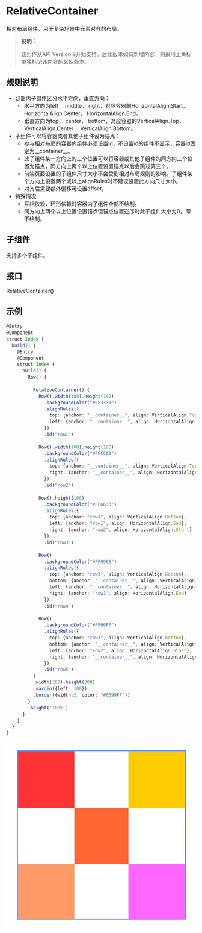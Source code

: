 # RelativeContainer

相对布局组件，用于复杂场景中元素对齐的布局。

>  **说明：**
>
> 该组件从API Version 9开始支持。后续版本如有新增内容，则采用上角标单独标记该内容的起始版本。



## 规则说明  

 * 容器内子组件区分水平方向，垂直方向：  
   * 水平方向为left， middle， right，对应容器的HorizontalAlign.Start， HorizontalAlign.Center， HorizontalAlign.End。
   * 垂直方向为top， center， bottom，对应容器的VerticalAlign.Top， VerticalAlign.Center， VerticalAlign.Bottom。
 * 子组件可以将容器或者其他子组件设为锚点：  
   * 参与相对布局的容器内组件必须设置id，不设置id的组件不显示，容器id固定为__container__。
   * 此子组件某一方向上的三个位置可以将容器或其他子组件的同方向三个位置为锚点，同方向上两个以上位置设置锚点以后会跳过第三个。
   * 前端页面设置的子组件尺寸大小不会受到相对布局规则的影响。子组件某个方向上设置两个或以上alignRules时不建议设置此方向尺寸大小。
   * 对齐后需要额外偏移可设置offset。
 * 特殊情况
   * 互相依赖，环形依赖时容器内子组件全部不绘制。
   * 同方向上两个以上位置设置锚点但锚点位置逆序时此子组件大小为0，即不绘制。

## 子组件

支持多个子组件。


## 接口

RelativeContainer()

## 示例

```ts
@Entry
@Component
struct Index {
  build() {
    @Entry
    @Component
    struct Index {
      build() {
        Row() {

          RelativeContainer() {
            Row().width(100).height(100)
              .backgroundColor("#FF3333")
              .alignRules({
                top: {anchor: "__container__", align: VerticalAlign.Top},
                left: {anchor: "__container__", align: HorizontalAlign.Start}
              })
              .id("row1")

            Row().width(100).height(100)
              .backgroundColor("#FFCC00")
              .alignRules({
                top: {anchor: "__container__", align: VerticalAlign.Top},
                right: {anchor: "__container__", align: HorizontalAlign.End}
              })
              .id("row2")

            Row().height(100)
              .backgroundColor("#FF6633")
              .alignRules({
                top: {anchor: "row1", align: VerticalAlign.Bottom},
                left: {anchor: "row1", align: HorizontalAlign.End},
                right: {anchor: "row2", align: HorizontalAlign.Start}
              })
              .id("row3")

            Row()
              .backgroundColor("#FF9966")
              .alignRules({
                top: {anchor: "row3", align: VerticalAlign.Bottom},
                bottom: {anchor: "__container__", align: VerticalAlign.Bottom},
                left: {anchor: "__container__", align: HorizontalAlign.Start},
                right: {anchor: "row1", align: HorizontalAlign.End}
              })
              .id("row4")

            Row()
              .backgroundColor("#FF66FF")
              .alignRules({
                top: {anchor: "row3", align: VerticalAlign.Bottom},
                bottom: {anchor: "__container__", align: VerticalAlign.Bottom},
                left: {anchor: "row2", align: HorizontalAlign.Start},
                right: {anchor: "__container__", align: HorizontalAlign.End}
              })
              .id("row5")
          }
          .width(300).height(300)
          .margin({left: 100})
          .border({width:2, color: "#6699FF"})
        }
        .height('100%')
      }
    }
  }
}
```
![relative container](figures/relativecontainer.png)